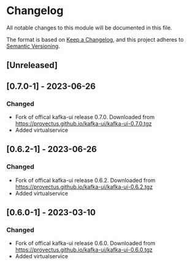 # Changelog

All notable changes to this module will be documented in this file.

The format is based on [Keep a Changelog](https://keepachangelog.com/en/1.0.0/),
and this project adheres to [Semantic Versioning](https://semver.org/spec/v2.0.0.html).

## [Unreleased]

## [0.7.0-1] - 2023-06-26
### Changed
- Fork of offical kafka-ui release 0.7.0. Downloaded from https://provectus.github.io/kafka-ui/kafka-ui-0.7.0.tgz
- Added virtualservice

## [0.6.2-1] - 2023-06-26
### Changed
- Fork of offical kafka-ui release 0.6.2. Downloaded from https://provectus.github.io/kafka-ui/kafka-ui-0.6.2.tgz
- Added virtualservice

## [0.6.0-1] - 2023-03-10
### Changed
- Fork of offical kafka-ui release 0.6.0. Downloaded from https://provectus.github.io/kafka-ui/kafka-ui-0.6.0.tgz
- Added virtualservice
